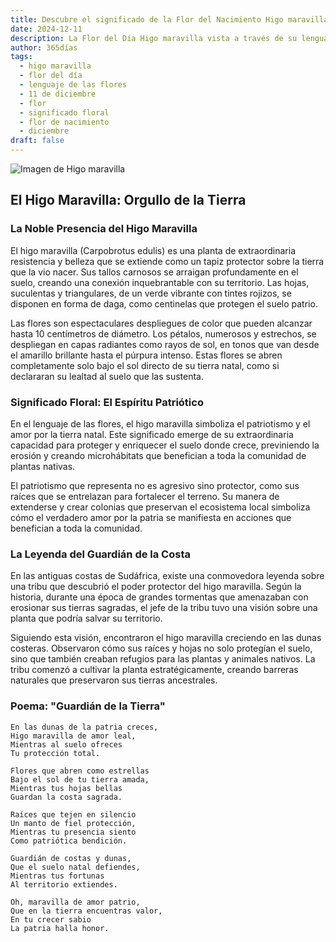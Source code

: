 ```yaml
---
title: Descubre el significado de la Flor del Nacimiento Higo maravilla del 11 de diciembre
date: 2024-12-11
description: La Flor del Día Higo maravilla vista a través de su lenguaje floral e historias
author: 365días
tags:
  - higo maravilla
  - flor del día
  - lenguaje de las flores
  - 11 de diciembre
  - flor
  - significado floral
  - flor de nacimiento
  - diciembre
draft: false
---
```


![Imagen de Higo maravilla](https://cdn.pixabay.com/photo/2017/11/14/00/28/wormwood-some-competition-2947198_1280.jpg#center)


## El Higo Maravilla: Orgullo de la Tierra

### La Noble Presencia del Higo Maravilla

El higo maravilla (Carpobrotus edulis) es una planta de extraordinaria resistencia y belleza que se extiende como un tapiz protector sobre la tierra que la vio nacer. Sus tallos carnosos se arraigan profundamente en el suelo, creando una conexión inquebrantable con su territorio. Las hojas, suculentas y triangulares, de un verde vibrante con tintes rojizos, se disponen en forma de daga, como centinelas que protegen el suelo patrio.

Las flores son espectaculares despliegues de color que pueden alcanzar hasta 10 centímetros de diámetro. Los pétalos, numerosos y estrechos, se despliegan en capas radiantes como rayos de sol, en tonos que van desde el amarillo brillante hasta el púrpura intenso. Estas flores se abren completamente solo bajo el sol directo de su tierra natal, como si declararan su lealtad al suelo que las sustenta.

### Significado Floral: El Espíritu Patriótico

En el lenguaje de las flores, el higo maravilla simboliza el patriotismo y el amor por la tierra natal. Este significado emerge de su extraordinaria capacidad para proteger y enriquecer el suelo donde crece, previniendo la erosión y creando microhábitats que benefician a toda la comunidad de plantas nativas.

El patriotismo que representa no es agresivo sino protector, como sus raíces que se entrelazan para fortalecer el terreno. Su manera de extenderse y crear colonias que preservan el ecosistema local simboliza cómo el verdadero amor por la patria se manifiesta en acciones que benefician a toda la comunidad.

### La Leyenda del Guardián de la Costa

En las antiguas costas de Sudáfrica, existe una conmovedora leyenda sobre una tribu que descubrió el poder protector del higo maravilla. Según la historia, durante una época de grandes tormentas que amenazaban con erosionar sus tierras sagradas, el jefe de la tribu tuvo una visión sobre una planta que podría salvar su territorio.

Siguiendo esta visión, encontraron el higo maravilla creciendo en las dunas costeras. Observaron cómo sus raíces y hojas no solo protegían el suelo, sino que también creaban refugios para las plantas y animales nativos. La tribu comenzó a cultivar la planta estratégicamente, creando barreras naturales que preservaron sus tierras ancestrales.

### Poema: "Guardián de la Tierra"

    En las dunas de la patria creces,
    Higo maravilla de amor leal,
    Mientras al suelo ofreces
    Tu protección total.

    Flores que abren como estrellas
    Bajo el sol de tu tierra amada,
    Mientras tus hojas bellas
    Guardan la costa sagrada.

    Raíces que tejen en silencio
    Un manto de fiel protección,
    Mientras tu presencia siento
    Como patriótica bendición.

    Guardián de costas y dunas,
    Que el suelo natal defiendes,
    Mientras tus fortunas
    Al territorio extiendes.

    Oh, maravilla de amor patrio,
    Que en la tierra encuentras valor,
    En tu crecer sabio
    La patria halla honor.